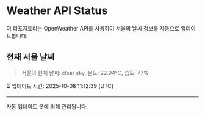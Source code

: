 
# Weather API Status

이 리포지토리는 OpenWeather API를 사용하여 서울의 날씨 정보를 자동으로 업데이트합니다.

## 현재 서울 날씨
> 서울의 현재 날씨: clear sky, 온도: 22.94°C, 습도: 77%

⏳ 업데이트 시간: 2025-10-08 11:12:39 (UTC)

---
자동 업데이트 봇에 의해 관리됩니다.
